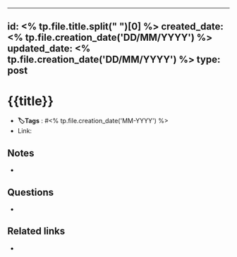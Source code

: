 
---
id: <% tp.file.title.split(" ")[0] %>
created_date: <% tp.file.creation_date('DD/MM/YYYY') %>
updated_date: <% tp.file.creation_date('DD/MM/YYYY') %>
type: post
---

# {{title}}
- **🏷️Tags** :   #<% tp.file.creation_date('MM-YYYY') %> 
-  Link: 
## Notes
- 

## Questions
- 

## Related links
- 